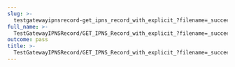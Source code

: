 ```yaml
---
slug: >-
  testgatewayipnsrecord-get_ipns_record_with_explicit_?filename=_succeeds_with_modified_content-disposition_header-header_content-disposition
full_name: >-
  TestGatewayIPNSRecord/GET_IPNS_Record_with_explicit_?filename=_succeeds_with_modified_Content-Disposition_header/Header_Content-Disposition
outcome: pass
title: >-
  TestGatewayIPNSRecord/GET_IPNS_Record_with_explicit_?filename=_succeeds_with_modified_Content-Disposition_header/Header_Content-Disposition
---
```


